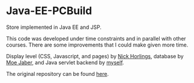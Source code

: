 # Java-EE-PCBuild

Store implemented in Java EE and JSP.

This code was developed under time constraints and in parallel with other courses. There are some improvements that I could make given more time.

Display level (CSS, Javascript, and pages) by [Nick Horlings](https://github.com/NickHorlings), database by [Moe Jaber](https://github.com/MoeJaber), and Java servlet backend by [myself](https://github.com/Favorablestream).

The original repository can be found [here](https://github.com/MoeJaber/PCBuild).
